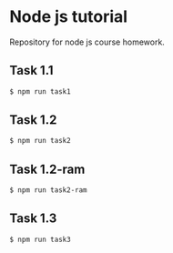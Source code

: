 # Node js tutorial
Repository for node js course homework.

## Task 1.1
```bash
$ npm run task1
```

## Task 1.2
```bash
$ npm run task2
```

## Task 1.2-ram
```bash
$ npm run task2-ram
```

## Task 1.3
```bash
$ npm run task3
```